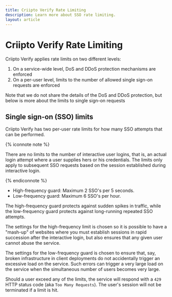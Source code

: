 ```yaml
---
title: Criipto Verify Rate Limiting
description: Learn more about SSO rate limiting.
layout: article
---
```

# Criipto Verify Rate Limiting

Criipto Verify applies rate limits on two different levels:

1. On a service-wide level, DoS and DDoS protection mechanisms are enforced
2. On a per-user level, limits to the number of allowed single sign-on requests are enforced

Note that we do not share the details of the DoS and DDoS protection, but below is more about the limits to single sign-on requests

## Single sign-on (SSO) limits
Criipto Verify has two per-user rate limits for how many SSO attempts that can be performed.

{% iconnote note %}

There are no limits to the number of interactive user logins, that is, an actual login attempt where a user supplies hers or his credentials. The limits only apply to subsequent SSO requests based on the session established during interactive login.

{% endiconnote %}

- High-frequency guard: Maximum 2 SSO's per 5 seconds.
- Low-frequency guard: Maximum 6 SSO's per hour.

The high-frequency guard protects against sudden spikes in traffic, while the low-frequency guard protects against long-running repeated SSO attempts.

The settings for the high-frequency limit is chosen so it is possible to have a "mash-up" of websites where you must establish sessions in rapid succession after the interactive login, but also ensures that any given user cannot abuse the service.

The settings for the low-frequency guard is chosen to ensure that, say, broken infrastructure in client deployments do not accidentally trigger an excessive load on the service. Such errors can trigger a very large load on the service when the simultaneous number of users becomes very large.

Should a user exceed any of the limits, the service will respond with a `429` HTTP status code (aka `Too Many Requests`). The user's session will not be terminated if a limit is hit.